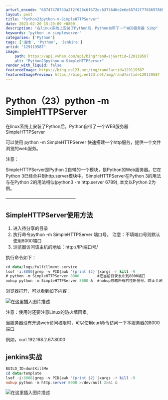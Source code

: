 ```yaml
---
arturl_encode: "68747470733a2f2f626c6f672e:6373646e2e6e65742f77656978696e5f34323232313635342f:61727469636c652f64657461696c732f313239313139353837"
layout: post
title: "Python23python-m-SimpleHTTPServer"
date: 2023-02-20 15:29:09 +0800
description: "在linux系统上安装了Python后，Python自带了一个WEB服务器 Simp"
keywords: "python -m simpleserver"
categories: ['Python']
tags: ['运维', 'Python', 'Jenkins']
artid: "129119587"
image:
    path: https://api.vvhan.com/api/bing?rand=sj&artid=129119587
    alt: "Python23python-m-SimpleHTTPServer"
render_with_liquid: false
featuredImage: https://bing.ee123.net/img/rand?artid=129119587
featuredImagePreview: https://bing.ee123.net/img/rand?artid=129119587
---
```


# Python（23）python -m SimpleHTTPServer

在linux系统上安装了Python后，Python自带了一个WEB服务器 SimpleHTTPServer
  
可以使用 python -m SimpleHTTPServer 快速搭建一个http服务，提供一个文件浏览的web服务。

注意：
  
SimpleHTTPServer是Python 2自带的一个模块，是Python的Web服务器。它在Python 3已经合并到http.server模块中。SimpleHTTPServer在Python 3的用法与在Python 2的用法相似(python3 -m http.server 6789), 本文以Python 2为例。
  
————————————————

## SimpleHTTPServer使用方法

1. 进入待分享的目录
2. 执行命令python -m SimpleHTTPServer 端口号。 注意：不填端口号则默认使用8000端口
3. 浏览器访问该主机的地址：http://IP:端口号/

执行命令如下：

```sql
cd data/logs/fulfillment-service
lsof -i:8000|grep -v PID|awk '{print $2}'|xargs -r kill -9
# python -m SimpleHTTPServer 8000        #把当前目录发布到8000端口
nohup python -m SimpleHTTPServer 8000 &  #nohup忽略所有的挂断信号，防止关闭bash或者ctrl c kill掉进程

```

浏览器打开，可以看到如下内容：
  
![在这里插入图片描述](https://i-blog.csdnimg.cn/blog_migrate/1d14285a02921ffd7f48d1f62f8a4f68.png)
  
注意：使用时还要注意Linux的防火墙因素。
  
当服务器没有开通web访问权限时，可以使用curl命令访问一下本服务器的8000端口
  
例如，curl 192.168.2.67:8000

## jenkins实战

```powershell
BUILD_ID=dontKillMe
cd data/template
lsof -i:8008|grep -v PID|awk '{print $2}'|xargs -r kill -9
nohup python -m http.server 8008 >/dev/null 2>&1 &

```

![在这里插入图片描述](https://i-blog.csdnimg.cn/blog_migrate/29b248e45171242f95a9abee541e4091.png)